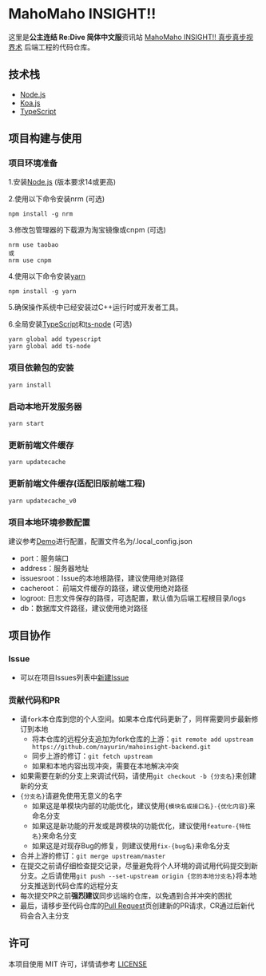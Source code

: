 # MahoMaho INSIGHT!!
这里是**公主连结 Re:Dive 简体中文服**资讯站 [MahoMaho INSIGHT!! 真步真步视界术](https://mahomaho-insight.info) 后端工程的代码仓库。

## 技术栈
- [Node.js](https://nodejs.org/zh-cn/)
- [Koa.js](https://github.com/koajs/koa/)
- [TypeScript](https://www.typescriptlang.org/)

## 项目构建与使用
### 项目环境准备
1.安装[Node.js](https://nodejs.org/zh-cn/) (版本要求14或更高)

2.使用以下命令安装nrm (可选)
```
npm install -g nrm
```
3.修改包管理器的下载源为淘宝镜像或cnpm (可选)
```
nrm use taobao
或
nrm use cnpm
```
4.使用以下命令安装[yarn](https://classic.yarnpkg.com/zh-Hans/)
```
npm install -g yarn
```
5.确保操作系统中已经安装过C++运行时或开发者工具。

6.全局安装[TypeScript](https://www.typescriptlang.org/)和[ts-node](https://github.com/TypeStrong/ts-node) (可选)
```
yarn global add typescript
yarn global add ts-node
```

### 项目依赖包的安装
```
yarn install
```

### 启动本地开发服务器
```
yarn start
```

### 更新前端文件缓存
```
yarn updatecache
```

### 更新前端文件缓存(适配旧版前端工程)
```
yarn updatecache_v0
```

### 项目本地环境参数配置
建议参考[Demo](https://github.com/nayurin/mahoinsight-backend/blob/master/.local_config.demo)进行配置，配置文件名为/.local_config.json
* port：服务端口
* address：服务器地址
* issuesroot：Issue的本地根路径，建议使用绝对路径
* cacheroot： 前端文件缓存的路径，建议使用绝对路径
* logroot: 日志文件保存的路径，可选配置，默认值为后端工程根目录/logs
* db：数据库文件路径，建议使用绝对路径

## 项目协作
### Issue
- 可以在项目Issues列表中[新建Issue](https://github.com/nayurin/mahoinsight-backend/issues/new)

### 贡献代码和PR
- 请```fork```本仓库到您的个人空间。如果本仓库代码更新了，同样需要同步最新修订到本地
  * 将本仓库的远程分支追加为fork仓库的上游：```git remote add upstream https://github.com/nayurin/mahoinsight-backend.git```
  * 同步上游的修订：```git fetch upstream```
  * 如果和本地内容出现冲突，需要在本地解决冲突
- 如果需要在新的分支上来调试代码，请使用```git checkout -b {分支名}```来创建新的分支
- ```{分支名}```请避免使用无意义的名字
  * 如果这是单模块内部的功能优化，建议使用```{模块名或接口名}-{优化内容}```来命名分支
  * 如果这是新功能的开发或是跨模块的功能优化，建议使用```feature-{特性名}```来命名分支
  * 如果这是对现存Bug的修复，则建议使用```fix-{bug名}```来命名分支
- 合并上游的修订：```git merge upstream/master```
- 在提交之前请仔细检查提交记录，尽量避免将个人环境的调试用代码提交到新分支。之后请使用```git push --set-upstream origin {您的本地分支名}```将本地分支推送到代码仓库的远程分支
- 每次提交PR之前**强烈建议**同步远端的仓库，以免遇到合并冲突的困扰
- 最后，请移步至代码仓库的[Pull Request](https://github.com/nayurin/mahoinsight-backend/pulls)页创建新的PR请求，CR通过后新代码会合入主分支

## 许可
本项目使用 MIT 许可，详情请参考 [LICENSE](https://github.com/nayurin/mahoinsight-backend/blob/master/LICENSE)